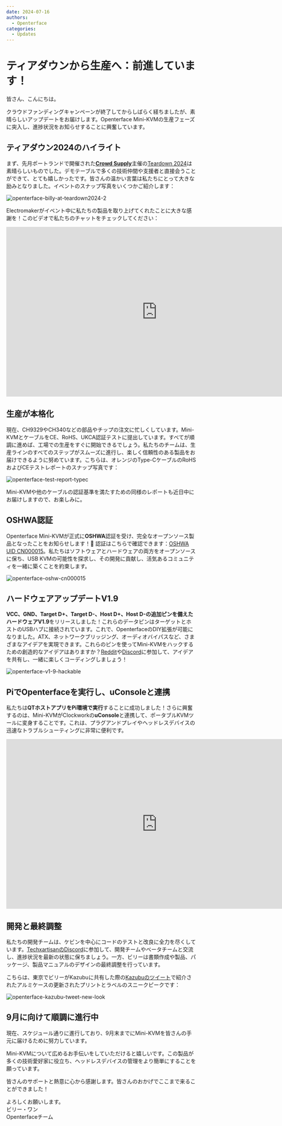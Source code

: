 ```yaml
---
date: 2024-07-16
authors:
  - Openterface
categories:
  - Updates
---
```


# ティアダウンから生産へ：前進しています！

皆さん、こんにちは。

クラウドファンディングキャンペーンが終了してからしばらく経ちましたが、素晴らしいアップデートをお届けします。Openterface Mini-KVMの生産フェーズに突入し、進捗状況をお知らせすることに興奮しています。

## ティアダウン2024のハイライト

まず、先月ポートランドで開催された[**Crowd Supply**](https://www.crowdsupply.com/teardown/portland-2024)主催の[Teardown 2024](https://x.com/TechxArtisan/status/1810619822948090092)は素晴らしいものでした。デモテーブルで多くの技術仲間や支援者と直接会うことができて、とても嬉しかったです。皆さんの温かい言葉は私たちにとって大きな励みとなりました。イベントのスナップ写真をいくつかご紹介します：

![openterface-billy-at-teardown2024-2](https://www.crowdsupply.com/img/f0a2/16c34150-c59a-40d0-ab77-7c5dada8f0a2/openterface-billy-at-teardown2024-2_jpg_gallery-lg.jpg)

Electromakerがイベント中に私たちの製品を取り上げてくれたことに大きな感謝を！このビデオで私たちのチャットをチェックしてください：

<iframe width="800" height="450" src="https://www.youtube.com/embed/K0EuMSQEwKo" title="YouTube video player" frameborder="0" allow="accelerometer; autoplay; clipboard-write; encrypted-media; gyroscope; picture-in-picture; web-share" allowfullscreen></iframe>

## 生産が本格化

現在、CH9329やCH340などの部品やチップの注文に忙しくしています。Mini-KVMとケーブルをCE、RoHS、UKCA認証テストに提出しています。すべてが順調に進めば、工場での生産をすぐに開始できるでしょう。私たちのチームは、生産ラインのすべてのステップがスムーズに進行し、楽しく信頼性のある製品をお届けできるように努めています。こちらは、オレンジのType-CケーブルのRoHSおよびCEテストレポートのスナップ写真です：

![openterface-test-report-typec](https://www.crowdsupply.com/img/8d57/cd1d5f8e-820b-40c2-b758-1f075e2e8d57/openterface-test-report-typec_jpg_gallery-lg.jpg)

Mini-KVMや他のケーブルの認証基準を満たすための同様のレポートも近日中にお届けしますので、お楽しみに。

## OSHWA認証

Openterface Mini-KVMが正式に**OSHWA**認証を受け、完全なオープンソース製品となったことをお知らせします！🥳 認証はこちらで確認できます：[OSHWA UID CN000015](https://certification.oshwa.org/cn000015.html)。私たちはソフトウェアとハードウェアの両方をオープンソースに保ち、USB KVMの可能性を探求し、その開発に貢献し、活気あるコミュニティを一緒に築くことを約束します。

![openterface-oshw-cn000015](https://www.crowdsupply.com/img/925a/fbf33f8d-0c0d-405e-bb34-6e0038c9925a/openterface-oshw-cn000015_jpg_md-xl.jpg)

## ハードウェアアップデートV1.9

**VCC、GND、Target D+、Target D-、Host D+、Host D-**の追加ピンを備えた**ハードウェアV1.9**をリリースしました！これらのデータピンはターゲットとホストのUSBハブに接続されています。これで、OpenterfaceのDIY拡張が可能になりました。ATX、ネットワークブリッジング、オーディオバイパスなど、さまざまなアイデアを実現できます。これらのピンを使ってMini-KVMをハックするための創造的なアイデアはありますか？[Reddit](/reddit)や[Discord](/discord)に参加して、アイデアを共有し、一緒に楽しくコーディングしましょう！

![openterface-v1-9-hackable](https://www.crowdsupply.com/img/caf8/7b5bb696-2342-487a-b0e8-aa137e6dcaf8/openterface-v1-9-hackable_jpg_md-xl.jpg)

## PiでOpenterfaceを実行し、uConsoleと連携

私たちは**QTホストアプリをPi環境で実行**することに成功しました！さらに興奮するのは、Mini-KVMがClockworkの**uConsole**と連携して、ポータブルKVMツールに変身することです。これは、プラグアンドプレイやヘッドレスデバイスの迅速なトラブルシューティングに非常に便利です。

<iframe width="800" height="450" src="https://www.youtube.com/embed/n7k_FwgM9kA" title="YouTube video player" frameborder="0" allow="accelerometer; autoplay; clipboard-write; encrypted-media; gyroscope; picture-in-picture; web-share" allowfullscreen></iframe>

## 開発と最終調整

私たちの開発チームは、ケビンを中心にコードのテストと改良に全力を尽くしています。[TechxartisanのDiscord](/discord)に参加して、開発チームやベータチームと交流し、進捗状況を最新の状態に保ちましょう。一方、ビリーは書類作成や製品、パッケージ、製品マニュアルのデザインの最終調整を行っています。

こちらは、東京でビリーがKazubuに共有した際の[Kazubuのツイート](https://x.com/_kazubu/status/1803442407800971612)で紹介されたアルミケースの更新されたプリントとラベルのスニークピークです：

![openterface-kazubu-tweet-new-look](https://www.crowdsupply.com/img/a680/71cdf2d7-27a3-4b93-8271-b3e82229a680/openterface-kazubu-tweet-new-look_jpg_md-xl.jpg)

## 9月に向けて順調に進行中

現在、スケジュール通りに進行しており、9月末までにMini-KVMを皆さんの手元に届けるために努力しています。

Mini-KVMについて広めるお手伝いをしていただけると嬉しいです。この製品が多くの技術愛好家に役立ち、ヘッドレスデバイスの管理をより簡単にすることを願っています。

皆さんのサポートと熱意に心から感謝します。皆さんのおかげでここまで来ることができました！

よろしくお願いします。  
ビリー・ワン  
Openterfaceチーム

